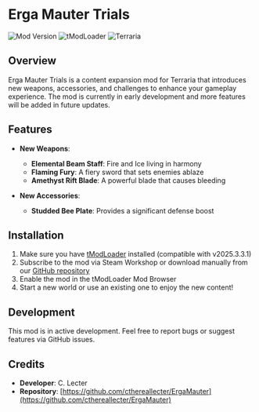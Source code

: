 # Erga Mauter Trials

![Mod Version](https://img.shields.io/badge/version-0.1.0.3-blue)
![tModLoader](https://img.shields.io/badge/tModLoader-2025.3.3.1-orange)
![Terraria](https://img.shields.io/badge/terraria-1.4.4.9-green)

## Overview
Erga Mauter Trials is a content expansion mod for Terraria that introduces new weapons, accessories, and challenges to enhance your gameplay experience. The mod is currently in early development and more features will be added in future updates.

## Features
- **New Weapons**:
  - **Elemental Beam Staff**: Fire and Ice living in harmony
  - **Flaming Fury**: A fiery sword that sets enemies ablaze
  - **Amethyst Rift Blade**: A powerful blade that causes bleeding

- **New Accessories**:
  - **Studded Bee Plate**: Provides a significant defense boost

## Installation
1. Make sure you have [tModLoader](https://store.steampowered.com/app/1281930/tModLoader/) installed (compatible with v2025.3.3.1)
2. Subscribe to the mod via Steam Workshop or download manually from our [GitHub repository](https://github.com/cthereallecter/ErgaMauter)
3. Enable the mod in the tModLoader Mod Browser
4. Start a new world or use an existing one to enjoy the new content!

## Development
This mod is in active development. Feel free to report bugs or suggest features via GitHub issues.

## Credits
- **Developer**: C. Lecter
- **Repository**: [https://github.com/cthereallecter/ErgaMauter](https://github.com/cthereallecter/ErgaMauter)
